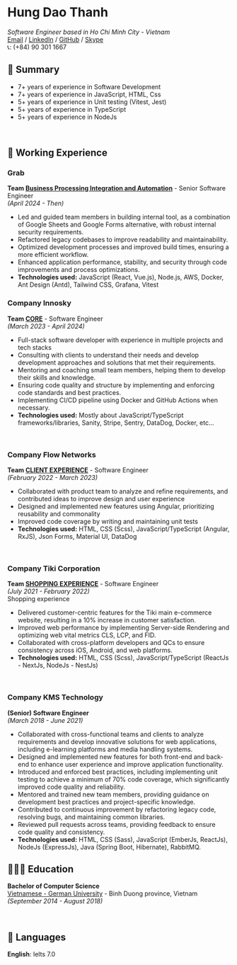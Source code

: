 # Hung Dao Thanh  
*Software Engineer based in Ho Chi Minh City - Vietnam*<br>
[Email](mailto:hung.dt8796@gmail.com) /
[LinkedIn](https://www.linkedin.com/in/h%C6%B0ng-%C4%91%C3%A0o-th%C3%A0nh-ab74501b0/) /
[GitHub](https://github.com/hungdao8796) /
[Skype](skype:oratnar123@gmail.com?chat)
<br>
📞: (+84) 90 301 1667

## 🚩 Summary
- 7+ years of experience in Software Development
- 7+ years of experience in JavaScript, HTML, Css
- 5+ years of experience in Unit testing (Vitest, Jest)
- 5+ years of experience in TypeScript
- 5+ years of experience in NodeJs

<br>

## 📌 Working Experience

### Grab
**Team <ins>Business Processing Integration and Automation</ins>** - Senior Software Engineer  <br>
_(April 2024 - Then)_ <br>
- Led and guided team members in building internal tool, as a combination of Google Sheets and Google Forms alternative, with robust internal security requirements.
- Refactored legacy codebases to improve readability and maintainability.
- Optimized development processes and improved build times, ensuring a more efficient workflow.
- Enhanced application performance, stability, and security through code improvements and process optimizations.
- **Technologies used:** JavaScript (React, Vue.js), Node.js, AWS, Docker, Ant Design (Antd), Tailwind CSS, Grafana, Vitest

### Company Innosky
**Team <ins>CORE</ins>** - Software Engineer  <br>
_(March 2023 - April 2024)_ <br>
- Full-stack software developer with experience in multiple projects and tech stacks
- Consulting with clients to understand their needs and develop development approaches and solutions that met their requirements.
- Mentoring and coaching small team members, helping them to develop their skills and knowledge.
- Ensuring code quality and structure by implementing and enforcing code standards and best practices.
- Implementing CI/CD pipeline using Docker and GitHub Actions when necessary.
- **Technologies used:** Mostly about JavaScript/TypeScript frameworks/libraries, Sanity, Stripe, Sentry, DataDog, Docker, etc...

<br>

### Company Flow Networks
**Team <ins>CLIENT EXPERIENCE</ins>** - Software Engineer  <br>
_(February 2022 - March 2023)_ <br>
- Collaborated with product team to analyze and refine requirements, and contributed ideas to improve design and user experience
- Designed and implemented new features using Angular, prioritizing reusability and commonality
- Improved code coverage by writing and maintaining unit tests
- **Technologies used:** HTML, CSS (Scss), JavaScript/TypeScript (Angular, RxJS), Json Forms, Material UI, DataDog

<br>

### Company Tiki Corporation
**Team <ins>SHOPPING EXPERIENCE</ins>** - Software Engineer  <br>
_(July 2021 - February 2022)_ <br>
Shopping experience
- Delivered customer-centric features for the Tiki main e-commerce website, resulting in a 10% increase in customer satisfaction.
- Improved web performance by implementing Server-side Rendering and optimizing web vital metrics CLS, LCP, and FID.
- Collaborated with cross-platform developers and QCs to ensure consistency across iOS, Android, and web platforms.
- **Technologies used:** HTML, CSS (Scss), JavaScript/TypeScript (ReactJs - NextJs, NodeJs - NestJs)

<br>

### Company KMS Technology
**(Senior) Software Engineer** <br>
_(March 2018 - June 2021)_ <br>
- Collaborated with cross-functional teams and clients to analyze requirements and develop innovative solutions for web applications, including e-learning platforms and media handling systems.
- Designed and implemented new features for both front-end and back-end to enhance user experience and improve application functionality.
- Introduced and enforced best practices, including implementing unit testing to achieve a minimum of 70% code coverage, which significantly improved code quality and reliability.
- Mentored and trained new team members, providing guidance on development best practices and project-specific knowledge.
- Contributed to continuous improvement by refactoring legacy code, resolving bugs, and maintaining common libraries.
- Reviewed pull requests across teams, providing feedback to ensure code quality and consistency.
- **Technologies used:** HTML, CSS (Sass), JavaScript (EmberJs, ReactJs), NodeJs (ExpressJs), Java (Spring Boot, Hibernate), RabbitMQ.

## 👩🏼‍🎓 Education

**Bachelor of Computer Science**<br>
[Vietnamese - German University](https://vgu.edu.vn/) - Binh Duong province, Vietnam <br> _(September 2014 - August 2018)_ <br>

<br>

## 💬 Languages

**English**: Ielts 7.0 <br>
